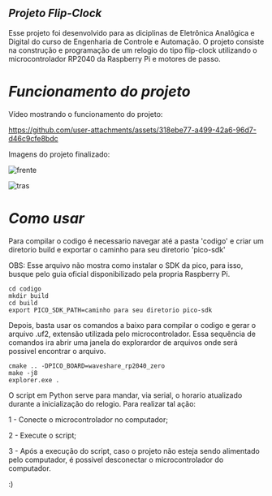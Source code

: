 ## *Projeto Flip-Clock*

Esse projeto foi desenvolvido para as diciplinas de Eletrônica Analôgica e Digital do curso de Engenharia de Controle e Automação.
O projeto consiste na construção e programação de um relogio do tipo flip-clock utilizando o microcontrolador RP2040 da Raspberry Pi
e motores de passo.

# *Funcionamento do projeto*
Vídeo mostrando o funcionamento do projeto:

https://github.com/user-attachments/assets/318ebe77-a499-42a6-96d7-d46c9cfe8bdc

Imagens do projeto finalizado:

![frente](https://github.com/user-attachments/assets/30ecc2d1-ab9f-4e7a-b42c-a17c184c7978)

![tras](https://github.com/user-attachments/assets/7d9fee23-203a-4dab-b254-7b694ea8ef7a)

# *Como usar*
Para compilar o codigo é necessario navegar até a pasta 'codigo' e criar um diretorio build e exportar
o caminho para seu diretorio 'pico-sdk'

OBS: Esse arquivo não mostra como instalar o SDK da pico, para isso, busque pelo guia oficial disponibilizado pela propria
Raspberry Pi.

```
cd codigo
mkdir build
cd build
export PICO_SDK_PATH=caminho para seu diretorio pico-sdk
```
Depois, basta usar os comandos a baixo para compilar o codigo e gerar o arquivo .uf2, extensão utilizada pelo microcontrolador.
Essa sequência de comandos ira abrir uma janela do explorardor de arquivos onde será possivel encontrar o arquivo.

```
cmake .. -DPICO_BOARD=waveshare_rp2040_zero
make -j8
explorer.exe .
```

O script em Python serve para mandar, via serial, o horario atualizado durante a inicialização do relogio. Para realizar tal ação:

1 - Conecte o microcontrolador no computador;

2 - Execute o script;

3 - Após a execução do script, caso o projeto não esteja sendo alimentado pelo computador, é possivel desconectar o microcontrolador
do computador.

:)
